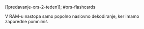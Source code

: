 [[predavanje-ors-2-teden]]; #ors-flashcards 

V RAM-u nastopa samo popolno naslovno dekodiranje, ker imamo zaporedne pomnilniš